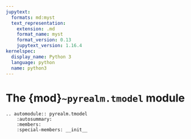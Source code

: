 ```yaml
---
jupytext:
  formats: md:myst
  text_representation:
    extension: .md
    format_name: myst
    format_version: 0.13
    jupytext_version: 1.16.4
kernelspec:
  display_name: Python 3
  language: python
  name: python3
---
```


# The {mod}`~pyrealm.tmodel` module

```{eval-rst}
.. automodule:: pyrealm.tmodel
    :autosummary:
    :members:
    :special-members: __init__

```
